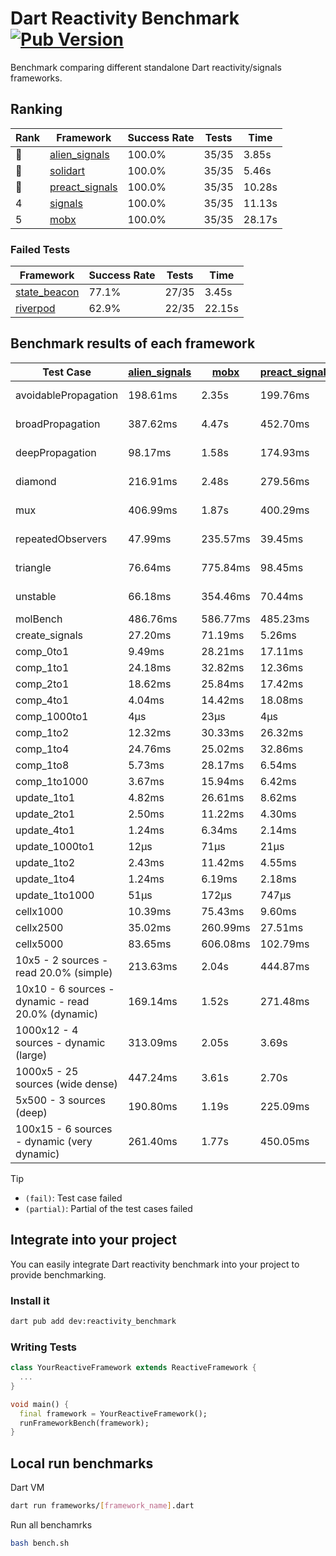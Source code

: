 # Dart Reactivity Benchmark [![Pub Version](https://img.shields.io/pub/v/reactivity_benchmark)](https://pub.dev/packages/reactivity_benchmark)

Benchmark comparing different standalone Dart reactivity/signals frameworks.

## Ranking

<!-- ranking start -->
| Rank | Framework | Success Rate | Tests | Time |
|------|-----------|--------------|-------|------|
| 🥇 | [alien_signals](https://github.com/medz/alien-signals-dart) | 100.0% | 35/35 | 3.85s |
| 🥈 | [solidart](https://github.com/nank1ro/solidart) | 100.0% | 35/35 | 5.46s |
| 🥉 | [preact_signals](https://pub.dev/packages/preact_signals) | 100.0% | 35/35 | 10.28s |
| 4 | [signals](https://github.com/rodydavis/signals.dart) | 100.0% | 35/35 | 11.13s |
| 5 | [mobx](https://github.com/mobxjs/mobx.dart) | 100.0% | 35/35 | 28.17s |

<!-- ranking end -->

### **Failed Tests**

<!-- fail start -->
| Framework | Success Rate | Tests | Time |
|-----------|--------------|-------|------|
| [state_beacon](https://github.com/jinyus/dart_beacon) | 77.1% | 27/35 | 3.45s |
| [riverpod](https://github.com/rrousselGit/riverpod) | 62.9% | 22/35 | 22.15s |

<!-- fail end -->

## Benchmark results of each framework

<!-- test-case start -->
| Test Case | [alien_signals](https://github.com/medz/alien-signals-dart) | [mobx](https://github.com/mobxjs/mobx.dart) | [preact_signals](https://pub.dev/packages/preact_signals) | [riverpod](https://github.com/rrousselGit/riverpod) | [signals](https://github.com/rodydavis/signals.dart) | [solidart](https://github.com/nank1ro/solidart) | [state_beacon](https://github.com/jinyus/dart_beacon) |
|---|---|---|---|---|---|---|---|
| avoidablePropagation | 198.61ms | 2.35s | 199.76ms | 1.36s | 206.99ms | 290.63ms | 165.09ms (fail) |
| broadPropagation | 387.62ms | 4.47s | 452.70ms | 78.94ms (fail) | 451.65ms | 522.78ms | 6.45ms (fail) |
| deepPropagation | 98.17ms | 1.58s | 174.93ms | 1.89s (fail) | 166.78ms | 171.08ms | 145.73ms (fail) |
| diamond | 216.91ms | 2.48s | 279.56ms | 2.51s (fail) | 280.33ms | 351.92ms | 183.07ms (fail) |
| mux | 406.99ms | 1.87s | 400.29ms | 551.89ms (fail) | 402.17ms | 442.68ms | 192.06ms (fail) |
| repeatedObservers | 47.99ms | 235.57ms | 39.45ms | 386.02ms (fail) | 44.78ms | 86.21ms | 53.11ms (fail) |
| triangle | 76.64ms | 775.84ms | 98.45ms | 874.51ms (fail) | 98.27ms | 114.88ms | 76.12ms (fail) |
| unstable | 66.18ms | 354.46ms | 70.44ms | 603.27ms (fail) | 78.81ms | 102.05ms | 337.46ms (fail) |
| molBench | 486.76ms | 586.77ms | 485.23ms | 11.34ms | 486.80ms | 499.96ms | 930μs |
| create_signals | 27.20ms | 71.19ms | 5.26ms | 23.89ms | 25.64ms | 68.44ms | 65.53ms |
| comp_0to1 | 9.49ms | 28.21ms | 17.11ms | 13.73ms | 11.55ms | 33.24ms | 56.70ms |
| comp_1to1 | 24.18ms | 32.82ms | 12.36ms | 27.09ms | 27.21ms | 41.98ms | 62.66ms |
| comp_2to1 | 18.62ms | 25.84ms | 17.42ms | 24.79ms | 10.16ms | 9.89ms | 43.70ms |
| comp_4to1 | 4.04ms | 14.42ms | 18.08ms | 7.25ms | 1.95ms | 15.80ms | 17.19ms |
| comp_1000to1 | 4μs | 23μs | 4μs | 3μs | 6μs | 27μs | 41μs |
| comp_1to2 | 12.32ms | 30.33ms | 26.32ms | 9.76ms | 20.23ms | 30.91ms | 45.48ms |
| comp_1to4 | 24.76ms | 25.02ms | 32.86ms | 23.40ms | 9.26ms | 29.04ms | 46.85ms |
| comp_1to8 | 5.73ms | 28.17ms | 6.54ms | 5.11ms | 6.79ms | 29.99ms | 42.44ms |
| comp_1to1000 | 3.67ms | 15.94ms | 6.42ms | 4.41ms | 4.18ms | 16.73ms | 38.33ms |
| update_1to1 | 4.82ms | 26.61ms | 8.62ms | 85.06ms | 9.07ms | 15.76ms | 5.88ms |
| update_2to1 | 2.50ms | 11.22ms | 4.30ms | 43.29ms | 4.51ms | 7.71ms | 2.94ms |
| update_4to1 | 1.24ms | 6.34ms | 2.14ms | 20.20ms | 2.23ms | 3.85ms | 1.45ms |
| update_1000to1 | 12μs | 71μs | 21μs | 182μs | 22μs | 38μs | 14μs |
| update_1to2 | 2.43ms | 11.42ms | 4.55ms | 42.30ms | 4.51ms | 7.71ms | 2.92ms |
| update_1to4 | 1.24ms | 6.19ms | 2.18ms | 20.07ms | 2.21ms | 3.84ms | 1.47ms |
| update_1to1000 | 51μs | 172μs | 747μs | 122μs | 43μs | 171μs | 386μs |
| cellx1000 | 10.39ms | 75.43ms | 9.60ms | N/A | 9.75ms | 11.36ms | 5.19ms |
| cellx2500 | 35.02ms | 260.99ms | 27.51ms | N/A | 31.76ms | 32.86ms | 24.54ms |
| cellx5000 | 83.65ms | 606.08ms | 102.79ms | N/A | 68.12ms | 77.51ms | 83.11ms |
| 10x5 - 2 sources - read 20.0% (simple) | 213.63ms | 2.04s | 444.87ms | 2.14s | 521.81ms | 369.77ms | 238.16ms |
| 10x10 - 6 sources - dynamic - read 20.0% (dynamic) | 169.14ms | 1.52s | 271.48ms | 1.45s (partial) | 282.99ms | 243.97ms | 199.25ms |
| 1000x12 - 4 sources - dynamic (large) | 313.09ms | 2.05s | 3.69s | 2.48s (partial) | 3.73s | 456.62ms | 343.75ms |
| 1000x5 - 25 sources (wide dense) | 447.24ms | 3.61s | 2.70s | 4.37s | 3.43s | 726.99ms | 497.61ms |
| 5x500 - 3 sources (deep) | 190.80ms | 1.19s | 225.09ms | 1.36s | 223.13ms | 265.64ms | 204.88ms |
| 100x15 - 6 sources - dynamic (very dynamic) | 261.40ms | 1.77s | 450.05ms | 1.73s (partial) | 477.60ms | 381.71ms | 258.19ms |

<!-- test-case end -->

> [!TIP]
> - `(fail)`: Test case failed
> - `(partial)`: Partial of the test cases failed

## Integrate into your project

You can easily integrate Dart reactivity benchmark into your project to provide benchmarking.

### Install it

```bash
dart pub add dev:reactivity_benchmark
```

### Writing Tests

```dart
class YourReactiveFramework extends ReactiveFramework {
  ...
}

void main() {
  final framework = YourReactiveFramework();
  runFrameworkBench(framework);
}
```

## Local run benchmarks

Dart VM
```bash
dart run frameworks/[framework_name].dart
```

Run all benchamrks
```bash
bash bench.sh
```
